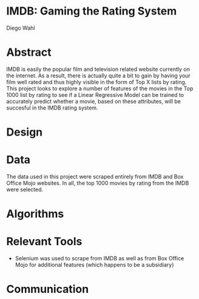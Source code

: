 # IMDB: Gaming the Rating System
Diego Wahl

# Abstract
IMDB is easily the popular film and television related website currently on the internet. As a result, there is actually quite a bit to gain by having your film well rated and thus highly visible in the form of Top X lists by rating. This project looks to explore a number of features of the movies in the Top 1000 list by rating to see if a Linear Regressive Model can be trained to accurately predict whether a movie, based on these attributes, will be succesful in the IMDB rating system. 

# Design

# Data
The data used in this project were scraped entirely from IMDB and Box Office Mojo websites. In all, the top 1000 movies by rating from the IMDB were selected.

# Algorithms

# Relevant Tools
* Selenium was used to scrape from IMDB as well as from Box Office Mojo for additional features (which happens to be a subsidiary)

# Communication

